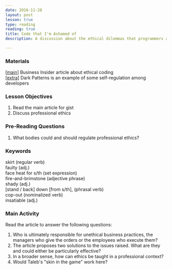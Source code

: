 ```yaml
---
date: 2016-11-28
layout: post
lesson: true
type: reading
reading: true
title: Code that I'm Ashamed of
description: A discussion about the ethical dilemmas that programmers and other professionals face

---
```

### Materials 
[<a href="http://www.businessinsider.com/programmers-confess-unethical-illegal-tasks-asked-of-them-2016-11" target="_blank">main</a>] Business Insider article about ethical coding  
[<a href="http://darkpatterns.org" target="_blank">extra</a>] Dark Patterns is an example of some self-regulation among developers 

### Lesson Objectives

1. Read the main article for gist 
2. Discuss professional ethics 

### Pre-Reading Questions 

1. What bodies could and should regulate professional ethics?  

### Keywords  

skirt (regular verb)  
faulty (adj.)  
face heat for s/th (set expression)  
fire-and-brimstone (adjective phrase)  
shady (adj.)  
[stand / back] down [from s/th], (phrasal verb)  
cop-out (nominalized verb)  
insatiable (adj.)  

### Main Activity 

Read the article to answer the following questions: 

1. Who is ultimately responsible for unethical business practices, the managers who give the orders or the employees who execute them? 
2. The article proposes two solutions to the issues raised. What are they and could either be particularly effective? 
3. In a broader sense, how can ethics be taught in a professional context? 
4. Would Taleb's "skin in the game" work here? 